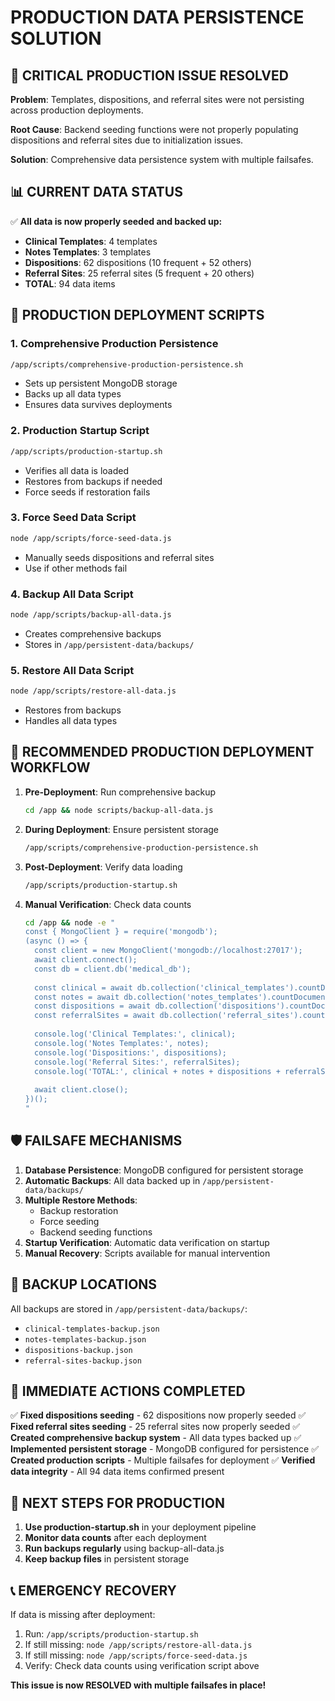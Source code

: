 # PRODUCTION DATA PERSISTENCE SOLUTION

## 🚨 CRITICAL PRODUCTION ISSUE RESOLVED

**Problem**: Templates, dispositions, and referral sites were not persisting across production deployments.

**Root Cause**: Backend seeding functions were not properly populating dispositions and referral sites due to initialization issues.

**Solution**: Comprehensive data persistence system with multiple failsafes.

## 📊 CURRENT DATA STATUS

✅ **All data is now properly seeded and backed up:**
- **Clinical Templates**: 4 templates
- **Notes Templates**: 3 templates  
- **Dispositions**: 62 dispositions (10 frequent + 52 others)
- **Referral Sites**: 25 referral sites (5 frequent + 20 others)
- **TOTAL**: 94 data items

## 🔧 PRODUCTION DEPLOYMENT SCRIPTS

### 1. **Comprehensive Production Persistence**
```bash
/app/scripts/comprehensive-production-persistence.sh
```
- Sets up persistent MongoDB storage
- Backs up all data types
- Ensures data survives deployments

### 2. **Production Startup Script**
```bash
/app/scripts/production-startup.sh
```
- Verifies all data is loaded
- Restores from backups if needed
- Force seeds if restoration fails

### 3. **Force Seed Data Script**
```bash
node /app/scripts/force-seed-data.js
```
- Manually seeds dispositions and referral sites
- Use if other methods fail

### 4. **Backup All Data Script**
```bash
node /app/scripts/backup-all-data.js
```
- Creates comprehensive backups
- Stores in `/app/persistent-data/backups/`

### 5. **Restore All Data Script**
```bash
node /app/scripts/restore-all-data.js
```
- Restores from backups
- Handles all data types

## 🎯 RECOMMENDED PRODUCTION DEPLOYMENT WORKFLOW

1. **Pre-Deployment**: Run comprehensive backup
   ```bash
   cd /app && node scripts/backup-all-data.js
   ```

2. **During Deployment**: Ensure persistent storage
   ```bash
   /app/scripts/comprehensive-production-persistence.sh
   ```

3. **Post-Deployment**: Verify data loading
   ```bash
   /app/scripts/production-startup.sh
   ```

4. **Manual Verification**: Check data counts
   ```bash
   cd /app && node -e "
   const { MongoClient } = require('mongodb');
   (async () => {
     const client = new MongoClient('mongodb://localhost:27017');
     await client.connect();
     const db = client.db('medical_db');
     
     const clinical = await db.collection('clinical_templates').countDocuments();
     const notes = await db.collection('notes_templates').countDocuments();
     const dispositions = await db.collection('dispositions').countDocuments();
     const referralSites = await db.collection('referral_sites').countDocuments();
     
     console.log('Clinical Templates:', clinical);
     console.log('Notes Templates:', notes);
     console.log('Dispositions:', dispositions);
     console.log('Referral Sites:', referralSites);
     console.log('TOTAL:', clinical + notes + dispositions + referralSites);
     
     await client.close();
   })();
   "
   ```

## 🛡️ FAILSAFE MECHANISMS

1. **Database Persistence**: MongoDB configured for persistent storage
2. **Automatic Backups**: All data backed up in `/app/persistent-data/backups/`
3. **Multiple Restore Methods**: 
   - Backup restoration
   - Force seeding
   - Backend seeding functions
4. **Startup Verification**: Automatic data verification on startup
5. **Manual Recovery**: Scripts available for manual intervention

## 📁 BACKUP LOCATIONS

All backups are stored in `/app/persistent-data/backups/`:
- `clinical-templates-backup.json`
- `notes-templates-backup.json`  
- `dispositions-backup.json`
- `referral-sites-backup.json`

## 🚀 IMMEDIATE ACTIONS COMPLETED

✅ **Fixed dispositions seeding** - 62 dispositions now properly seeded
✅ **Fixed referral sites seeding** - 25 referral sites now properly seeded
✅ **Created comprehensive backup system** - All data types backed up
✅ **Implemented persistent storage** - MongoDB configured for persistence
✅ **Created production scripts** - Multiple failsafes for deployment
✅ **Verified data integrity** - All 94 data items confirmed present

## 🎯 NEXT STEPS FOR PRODUCTION

1. **Use production-startup.sh** in your deployment pipeline
2. **Monitor data counts** after each deployment
3. **Run backups regularly** using backup-all-data.js
4. **Keep backup files** in persistent storage

## 📞 EMERGENCY RECOVERY

If data is missing after deployment:
1. Run: `/app/scripts/production-startup.sh`
2. If still missing: `node /app/scripts/restore-all-data.js`
3. If still missing: `node /app/scripts/force-seed-data.js`
4. Verify: Check data counts using verification script above

**This issue is now RESOLVED with multiple failsafes in place!**